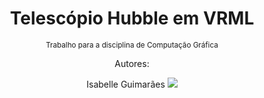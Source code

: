<div align=center>
  <h1>Telescópio Hubble em VRML</h1>
  <small>Trabalho para a disciplina de Computação Gráfica</small>

  <p>Autores:</p> Isabelle Guimarães

  <img src="https://img.shields.io/badge/LANG-VRML-red?style=for-the-badge">
</div>
